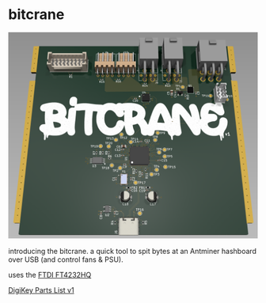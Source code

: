 # bitcrane
![the render](doc/render.png "Render")

introducing the bitcrane. a quick tool to spit bytes at an Antminer hashboard over USB (and control fans & PSU).

uses the [FTDI FT4232HQ](https://ftdichip.com/products/ft4232hq/)

[DigiKey Parts List v1](https://www.digikey.com/en/mylists/list/JUGWIN7J9W)
